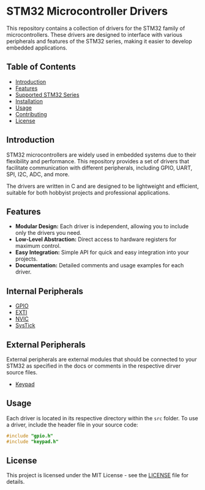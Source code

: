# STM32 Microcontroller Drivers

This repository contains a collection of drivers for the STM32 family of microcontrollers. These drivers are designed to interface with various peripherals and features of the STM32 series, making it easier to develop embedded applications.

## Table of Contents

- [Introduction](#introduction)
- [Features](#features)
- [Supported STM32 Series](#supported-stm32-series)
- [Installation](#installation)
- [Usage](#usage)
- [Contributing](#contributing)
- [License](#license)

## Introduction

STM32 microcontrollers are widely used in embedded systems due to their flexibility and performance. This repository provides a set of drivers that facilitate communication with different peripherals, including GPIO, UART, SPI, I2C, ADC, and more.

The drivers are written in C and are designed to be lightweight and efficient, suitable for both hobbyist projects and professional applications.

## Features

- **Modular Design:** Each driver is independent, allowing you to include only the drivers you need.
- **Low-Level Abstraction:** Direct access to hardware registers for maximum control.
- **Easy Integration:** Simple API for quick and easy integration into your projects.
- **Documentation:** Detailed comments and usage examples for each driver.

## Internal Peripherals
- [GPIO](./drivers/src/gpio.c)
- [EXTI](./drivers/src/exti.c)
- [NVIC](./drivers/src/gpio.c)
- [SysTick](./drivers/src/systick.c)

## External Peripherals
External peripherals are external modules that should be connected to your STM32 as specified in the docs or comments in the respective dirver source files.
- [Keypad](./drivers/src/keypad.c)

## Usage

Each driver is located in its respective directory within the `src` folder. To use a driver, include the header file in your source code:

```c
#include "gpio.h"
#include "keypad.h"
```

## License

This project is licensed under the MIT License - see the [LICENSE](./LICENSE.md) file for details.

